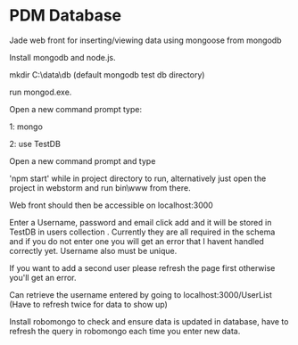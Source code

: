 # PDM Database
Jade web front for inserting/viewing data using mongoose from mongodb

Install mongodb and node.js.

mkdir C:\data\db   (default mongodb test db directory)

run mongod.exe.  

Open a new command prompt type:

1: mongo

2: use TestDB

Open a new command prompt and type

'npm start' while in project directory to run, alternatively just open the project in webstorm and run bin\www from there.

Web front should then be accessible on localhost:3000

Enter a Username, password and email click add and it will be stored in TestDB in users collection . Currently they are all required in the schema and if you do not enter one you will get an error that I havent handled correctly yet. Username also must be unique.

If you want to add a second user please refresh the page first otherwise you'll get an error.

Can retrieve the username entered by going to localhost:3000/UserList (Have to refresh twice for data to show up)

Install robomongo to check and ensure data is updated in database, have to refresh the query in robomongo each time you enter new data.
